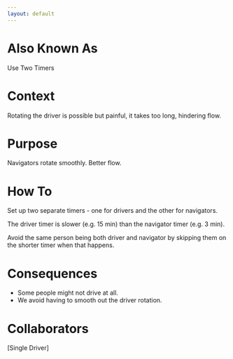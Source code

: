 ```yaml
---
layout: default
---
```


# Also Known As

Use Two Timers

# Context

Rotating the driver is possible but painful, it takes too long, hindering flow.

# Purpose

Navigators rotate smoothly. Better flow.

# How To

Set up two separate timers - one for drivers and the other for navigators.

The driver timer is slower (e.g. 15 min) than the navigator timer (e.g. 3 min).

Avoid the same person being both driver and navigator by skipping them on the shorter timer when that happens.

# Consequences

-   Some people might not drive at all.
-   We avoid having to smooth out the driver rotation.

# Collaborators

[Single Driver]
